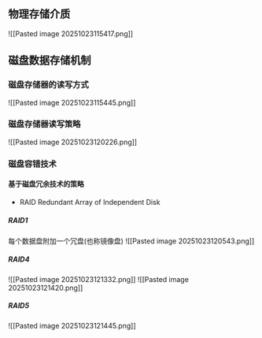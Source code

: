 ## 物理存储介质

![[Pasted image 20251023115417.png]]

## 磁盘数据存储机制
### 磁盘存储器的读写方式

![[Pasted image 20251023115445.png]]
### 磁盘存储器读写策略
![[Pasted image 20251023120226.png]]
### 磁盘容错技术
#### 基于磁盘冗余技术的策略
- RAID Redundant Array of Independent Disk

##### RAID1
每个数据盘附加一个冗盘(也称镜像盘)
![[Pasted image 20251023120543.png]]
##### RAID4
![[Pasted image 20251023121332.png]]
![[Pasted image 20251023121420.png]]

##### RAID5
![[Pasted image 20251023121445.png]]

